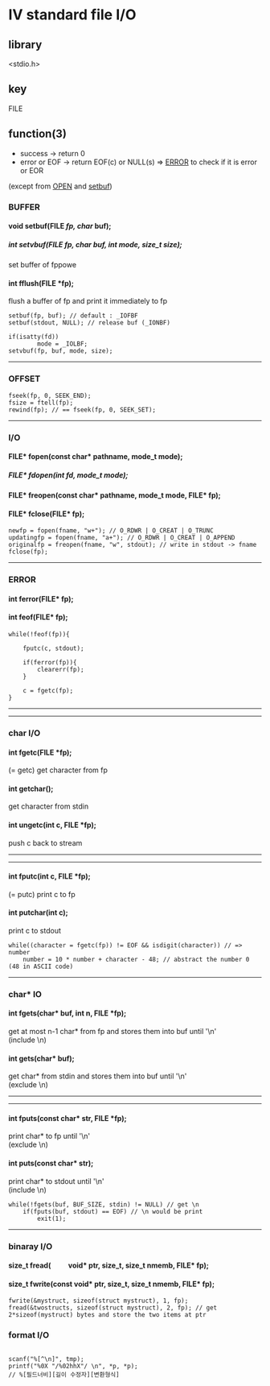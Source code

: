# Ⅳ standard file I/O

## library

<stdio.h>

## key

FILE 

## function(3)

* success -> return 0
* error or EOF -> return EOF(c) or NULL(s) => [ERROR](#ERROR) to check if it is error or EOR <br/>

(except from [OPEN](#OPEN) and [setbuf](#BUFFER))

### BUFFER

#### void setbuf(FILE *fp, char* buf); 

##### int setvbuf(FILE *fp, char* buf, int mode, size_t size); 

set buffer of fppowe

#### int fflush(FILE *fp); 

flush a buffer of fp and print it immediately to fp

``` 
setbuf(fp, buf); // default : _IOFBF
setbuf(stdout, NULL); // release buf (_IONBF)
```

``` 
if(isatty(fd)) 
		mode = _IOLBF;
setvbuf(fp, buf, mode, size);
```

<hr/>

### OFFSET

``` 
fseek(fp, 0, SEEK_END);
fsize = ftell(fp);
rewind(fp); // == fseek(fp, 0, SEEK_SET);
```

<hr/>

### I/O

#### FILE* fopen(const char* pathname, mode_t mode); 

##### FILE* fdopen(int fd, mode_t mode); 

#### FILE* freopen(const char* pathname, mode_t mode, FILE* fp); 

#### FILE* fclose(FILE* fp); 

``` 
newfp = fopen(fname, "w+"); // O_RDWR | O_CREAT | O_TRUNC
updatingfp = fopen(fname, "a+"); // O_RDWR | O_CREAT | O_APPEND
originalfp = freopen(fname, "w", stdout); // write in stdout -> fname
fclose(fp);
```

<hr/>

### ERROR

#### int ferror(FILE* fp); 

#### int feof(FILE* fp); 

``` 
while(!feof(fp)){

    fputc(c, stdout);

    if(ferror(fp)){
        clearerr(fp);
    }

    c = fgetc(fp);
}
```

<hr/><hr/>

### char I/O 

#### int fgetc(FILE *fp); 

(= getc) get character from fp

#### int getchar(); 

get character from stdin

#### int ungetc(int c, FILE *fp); 

push c back to stream

<hr/><hr/>

#### int fputc(int c, FILE *fp); 

(= putc) print c to fp

#### int putchar(int c); 

print c to stdout

``` 
while((character = fgetc(fp)) != EOF && isdigit(character)) // => number
    number = 10 * number + character - 48; // abstract the number 0 (48 in ASCII code)
``` 
<hr/>

### char* IO 

#### int fgets(char* buf, int n, FILE *fp); 

get at most n-1 char* from fp and stores them into buf until '\n'<br/>
(include \n)

#### int gets(char* buf); 

get char* from stdin and stores them into buf until '\n'<br/>
(exclude \n)

<hr/><hr/>

#### int fputs(const char* str, FILE *fp); 

print char* to fp until '\n'<br/>
(exclude \n)

#### int puts(const char* str); 

print char* to stdout until '\n'<br/>
(include \n)

``` 
while(!fgets(buf, BUF_SIZE, stdin) != NULL) // get \n
    if(fputs(buf, stdout) == EOF) // \n would be print 
        exit(1);
```

<hr/>

### binaray I/O

#### size_t fread(&emsp; &emsp; void* ptr, size_t, size_t nmemb, FILE* fp); 

#### size_t fwrite(const void* ptr, size_t, size_t nmemb, FILE* fp); 

``` 
fwrite(&mystruct, sizeof(struct mystruct), 1, fp); 
fread(&twostructs, sizeof(struct mystruct), 2, fp); // get 2*sizeof(mystruct) bytes and store the two items at ptr 
``` 

### format I/O

```

scanf("%[^\n]", tmp); 
printf("%0X "/%02hhX"/ \n", *p, *p); 
// %[필드너비][길이 수정자][변환형식]
```
